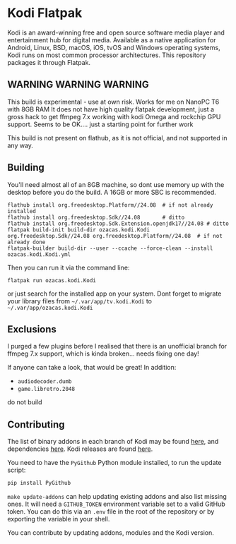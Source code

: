 # Kodi Flatpak

Kodi is an award-winning free and open source software media player and
entertainment hub for digital media. Available as a native application for
Android, Linux, BSD, macOS, iOS, tvOS and Windows operating systems, Kodi runs
on most common processor architectures. This repository packages it through
Flatpak.

## WARNING WARNING WARNING

This build is experimental - use at own risk. Works for me on NanoPC T6 with 8GB RAM
It does not have high quality flatpak development, just a gross hack to get ffmpeg 7.x working
with kodi Omega and rockchip GPU support. Seems to be OK.... just a starting point for further work 

This build is not present on flathub, as it is not official, and not supported in any way.

## Building

You'll need almost all of an 8GB machine, so dont use memory up with the desktop before you do the build. A 16GB or more SBC is recommended.

```
flathub install org.freedesktop.Platform//24.08  # if not already installed
flathub install org.freedesktop.Sdk//24.08       # ditto
flathub install org.freedesktop.Sdk.Extension.openjdk17//24.08 # ditto
flatpak build-init build-dir ozacas.kodi.Kodi org.freedesktop.Sdk//24.08 org.freedesktop.Platform//24.08  # if not already done
flatpak-builder build-dir --user --ccache --force-clean --install ozacas.kodi.Kodi.yml
```

Then you can run it via the command line:

```
flatpak run ozacas.kodi.Kodi
```

or just search for the installed app on your system. Dont forget to migrate your library files from `~/.var/app/tv.kodi.Kodi` to
`~/.var/app/ozacas.kodi.Kodi`

## Exclusions

I purged a few plugins before I realised that there is an unofficial branch for ffmpeg 7.x support, which
is kinda broken... needs fixing one day!

If anyone can take a look, that would be great! In addition:

- `audiodecoder.dumb`
- `game.libretro.2048`

do not build

## Contributing

The list of binary addons in each branch of Kodi may be found
[here](https://github.com/xbmc/repo-binary-addons/), and dependencies
[here](https://github.com/xbmc/xbmc/tree/master/tools/depends/target). Kodi
releases are found [here](https://github.com/xbmc/xbmc/releases).

You need to have the `PyGithub` Python module installed, to run the update script:

```sh
pip install PyGithub
```

`make update-addons` can help updating existing addons and also list missing ones. It will need a `GITHUB_TOKEN` environment variable set to a valid GitHub token. You can do this via an `.env` file in the root of the repository or by exporting the variable in your shell.

You can contribute by updating addons, modules and the Kodi version.
